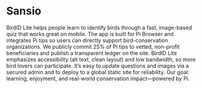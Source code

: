 # Sansio

BirdID Lite helps people learn to identify birds through a fast, image-based quiz that works great on mobile. The app is built for Pi Browser and integrates Pi tips so users can directly support bird-conservation organizations. We publicly commit 25% of Pi tips to vetted, non-profit beneficiaries and publish a transparent ledger on the site. BirdID Lite emphasizes accessibility (alt text, clean layout) and low bandwidth, so more bird lovers can participate. It’s easy to update questions and images via a secured admin and to deploy to a global static site for reliability. Our goal: learning, enjoyment, and real-world conservation impact—powered by Pi.
